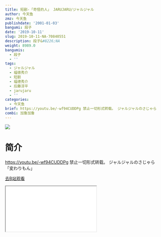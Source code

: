 ```yaml
---
title: 短剧-「奇怪的人」 JARUJARU/ジャルジャル
author: 今天鱼
zmz: 今天鱼
publishdate: '2001-01-03'
bangumi: 段子
date: '2019-10-11'
slug: 2019-10-11-NA-70840551
description: 段子&#8226;NA
weight: 8989.0
bangumis:
  - 段子
  - ''
tags:
  - ジャルジャル
  - 福徳秀介
  - 短剧
  - 福德秀介
  - 后藤淳平
  - jarujaru
  - ''
categories:
  - 今天鱼
brief: https://youtu.be/-wf94CUDDPg 禁止一切形式转载。 ジャルジャルのさじゃら「変わりもん」
combi: 加鲁加鲁
---
```

![](https://i.imgur.com/9MikxId.jpg)
# 简介  
https://youtu.be/-wf94CUDDPg
禁止一切形式转载。
ジャルジャルのさじゃら「変わりもん」  

[去B站观看](https://www.bilibili.com/video/av70840551/)
<div class ="resp-container"><iframe class="testiframe" src="//player.bilibili.com/player.html?aid=70840551"", scrolling="no", allowfullscreen="true" > </iframe></div> 
